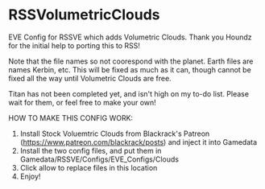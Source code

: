 # RSSVolumetricClouds


EVE Config for RSSVE which adds Volumetric Clouds. Thank you Houndz for the initial help to porting this to RSS!

Note that the file names so not coorespond with the planet. Earth files are names Kerbin, etc. This will be fixed as much as it can, though cannot be fixed all the way until Volumetric Clouds are free.

Titan has not been completed yet, and isn't high on my to-do list. Please wait for them, or feel free to make your own!

HOW TO MAKE THIS CONFIG WORK:
1. Install Stock Voluemtric Clouds from Blackrack's Patreon (https://www.patreon.com/blackrack/posts) and inject it into Gamedata
2. Install the two config files, and put them in Gamedata/RSSVE/Configs/EVE_Configs/Clouds
3. Click allow to replace files in this location
4. Enjoy!

